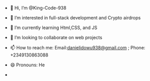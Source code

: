 - 👋 Hi, I’m @King-Code-938
- 👀 I’m interested in full-stack development and Crypto airdrops
- 🌱 I’m currently learning Html,CSS, and JS
- 💞️ I’m looking to collaborate on web projects
- 📫 How to reach me: Email:danielidowu938@gmail.com ; Phone: +2349130863088
- 😄 Pronouns: He

- 
<!---
- ⚡ Fun fact: I am 16 year old
King-Code-938/King-Code-938 is a ✨ special ✨ repository because its `README.md` (this file) appears on your GitHub profile.
You can click the Preview link to take a look at your changes.
--->
